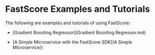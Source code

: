 # FastScore Examples and Tutorials

The following are examples and tutorials of using FastScore:

* [Gradient Boosting Regressor](Gradient Boosting Regressor.md)

* [A Simple Microservice with the FastScore SDK](A Simple Microservice/)
